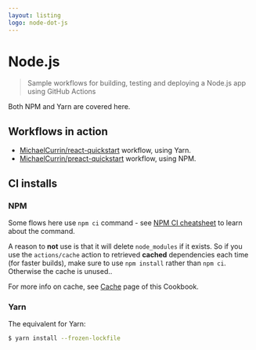 ```yaml
---
layout: listing
logo: node-dot-js
---
```

# Node.js
> Sample workflows for building, testing and deploying a Node.js app using GitHub Actions

Both NPM and Yarn are covered here.


## Workflows in action

- [MichaelCurrin/react-quickstart](https://github.com/MichaelCurrin/react-quickstart/blob/master/.github/workflows/main.yml) workflow, using Yarn.
- [MichaelCurrin/preact-quickstart](https://github.com/MichaelCurrin/preact-quickstart/blob/master/.github/workflows/main.yml) workflow, using NPM.


## CI installs

### NPM

Some flows here use `npm ci` command - see [NPM CI cheatsheet](https://michaelcurrin.github.io/dev-cheatsheets/cheatsheets/javascript/npm/commands/ci.html) to learn about the command.

A reason to **not** use is that it will delete `node_modules` if it exists. So if you use the `actions/cache` action to retrieved **cached** dependencies each time (for faster builds), make sure to use `npm install` rather than `npm ci`. Otherwise the cache is unused..

For more info on cache, see [Cache](/recipes/ci-cd/github-actions/workflows/cache.md) page of this Cookbook.

### Yarn

The equivalent for Yarn:

```sh
$ yarn install --frozen-lockfile
```
